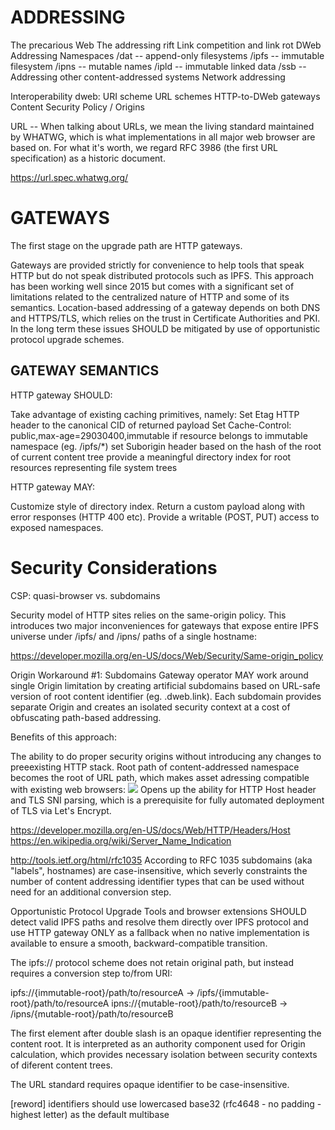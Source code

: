 # ADDRESSING

The precarious Web
The addressing rift
Link competition and link rot
DWeb Addressing
Namespaces
/dat -- append-only filesystems
/ipfs -- immutable filesystem
/ipns -- mutable names
/ipld -- immutable linked data
/ssb --
Addressing other content-addressed systems
Network addressing





Interoperability
dweb: URI scheme
URL schemes
HTTP-to-DWeb gateways
Content Security Policy / Origins




URL -- When talking about URLs, we mean the living standard maintained by WHATWG, which is what implementations in all major web browser are based on. For what it's worth, we regard RFC 3986 (the first URL specification) as a historic document.

https://url.spec.whatwg.org/





# GATEWAYS

The first stage on the upgrade path are HTTP gateways.

Gateways are provided strictly for convenience to help tools that speak HTTP but do not speak distributed protocols
such as IPFS. This approach has been working well since 2015 but comes with a significant set of limitations related
to the centralized nature of HTTP and some of its semantics. Location-based addressing of a gateway depends on both
DNS and HTTPS/TLS, which relies on the trust in Certificate Authorities and PKI. In the long term these issues
SHOULD be mitigated by use of opportunistic protocol upgrade schemes.



## GATEWAY SEMANTICS

HTTP gateway SHOULD:

Take advantage of existing caching primitives, namely:
Set Etag HTTP header to the canonical CID of returned payload
Set Cache-Control: public,max-age=29030400,immutable if resource belongs to immutable namespace (eg. /ipfs/*)
set Suborigin header based on the hash of the root of current content tree
provide a meaningful directory index for root resources representing file system trees


HTTP gateway MAY:

Customize style of directory index.
Return a custom payload along with error responses (HTTP 400 etc).
Provide a writable (POST, PUT) access to exposed namespaces.


# Security Considerations
 CSP: quasi-browser vs. subdomains

 Security model of HTTP sites relies on the same-origin policy. This introduces two major inconveniences for gateways that expose entire IPFS universe under /ipfs/ and /ipns/ paths of a single hostname:

 https://developer.mozilla.org/en-US/docs/Web/Security/Same-origin_policy


 Origin Workaround #1: Subdomains
Gateway operator MAY work around single Origin limitation by creating artificial subdomains based on URL-safe version of root content identifier (eg. <CID>.dweb.link). Each subdomain provides separate Origin and creates an isolated security context at a cost of obfuscating path-based addressing.

Benefits of this approach:

The ability to do proper security origins without introducing any changes to preeexisting HTTP stack.
Root path of content-addressed namespace becomes the root of URL path, which makes asset adressing compatible with existing web browsers: <img src="/rootimg.jpg">
Opens up the ability for HTTP Host header and TLS SNI parsing, which is a prerequisite for fully automated deployment of TLS via Let's Encrypt.

https://developer.mozilla.org/en-US/docs/Web/HTTP/Headers/Host
https://en.wikipedia.org/wiki/Server_Name_Indication


http://tools.ietf.org/html/rfc1035
According to RFC 1035 subdomains (aka "labels", hostnames) are case-insensitive, which severly constraints the number of content addressing identifier types that can be used without need for an additional conversion step.




Opportunistic Protocol Upgrade
Tools and browser extensions SHOULD detect valid IPFS paths and resolve them directly over IPFS protocol and use HTTP gateway ONLY as a fallback when no native implementation is available to ensure a smooth, backward-compatible transition.






The ipfs:// protocol scheme does not retain original path, but instead requires a conversion step to/from URI:

ipfs://{immutable-root}/path/to/resourceA → /ipfs/{immutable-root}/path/to/resourceA
ipns://{mutable-root}/path/to/resourceB → /ipns/{mutable-root}/path/to/resourceB

The first element after double slash is an opaque identifier representing the content root. It is interpreted as an authority component used for Origin calculation, which provides necessary isolation between security contexts of diferent content trees.

The URL standard requires opaque identifier to be case-insensitive.

[reword] identifiers should use lowercased base32 (rfc4648 - no padding - highest letter) as the default multibase






